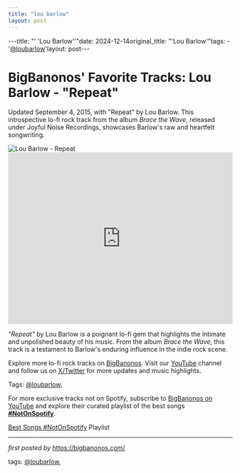```yaml
---
title: "lou barlow"
layout: post
---
```

---title: "' 'Lou Barlow''"date: 2024-12-14original_title: "'Lou Barlow'"tags:  - '[@loubarlow](/tags/loubarlow/)'layout: post---<!-- Post Title --><h1 >BigBanonos' Favorite Tracks: Lou Barlow - "Repeat"</h1> <!-- Introductory Text --><p >Updated September 4, 2015, with "Repeat" by Lou Barlow. This introspective lo-fi rock track from the album <em>Brace the Wave</em>, released under Joyful Noise Recordings, showcases Barlow's raw and heartfelt songwriting.</p> <!-- Featured Image --><div > <img src="https://i.ytimg.com/vi/74do4gkye1w/maxresdefault.jpg" alt="Lou Barlow - Repeat" /></div> <!-- YouTube Video Embed --><div > <iframe width="100%" height="385" src="https://www.youtube.com/embed/gj8EgfUXg3w" title="Lou Barlow - Repeat (Official Music Video)" frameborder="0" allow="accelerometer; autoplay; clipboard-write; encrypted-media; gyroscope; picture-in-picture; web-share" referrerpolicy="strict-origin-when-cross-origin" allowfullscreen></iframe></div> <!-- Song Information --><div > <p><em>"Repeat"</em> by Lou Barlow is a poignant lo-fi gem that highlights the intimate and unpolished beauty of his music. From the album <em>Brace the Wave</em>, this track is a testament to Barlow's enduring influence in the indie rock scene.</p></div> <!-- Footer Links --><div > <p>Explore more lo-fi rock tracks on <a href="https://bigbanonos.com/" target="_blank">BigBanonos</a>. Visit our <a href="https://www.youtube.com/[@BigBanonos](/tags/BigBanonos/)" target="_blank">YouTube</a> channel and follow us on <a href="https://x.com/bigbanonos" target="_blank">X/Twitter</a> for more updates and music highlights.</p></div> <!-- Tags --><p >Tags: [@loubarlow](/tags/loubarlow/),</p><!--Subscribe and Playlist Links--><div>    <p>For more exclusive tracks not on Spotify, subscribe to <a href="https://www.youtube.com/[@BigBanonos](/tags/BigBanonos/)" target="_blank">BigBanonos on YouTube</a> and explore their curated playlist of the best songs <strong>[#NotOnSpotify](/tags/NotOnSpotify/)</strong>.</p>    <p><a href="https://www.youtube.com/playlist?list=PLtuNtuTatqI0kFahUCbtbfenC_ET5O_tr" target="_blank">Best Songs [#NotOnSpotify](/tags/NotOnSpotify/) Playlist<br /></a></p></div><hr /><p><em>first posted by</em> <a href="https://bigbanonos.com/" rel="noopener" target="_new">https://bigbanonos.com/</a></p><p>tags: [@loubarlow](/tags/loubarlow/),</p>